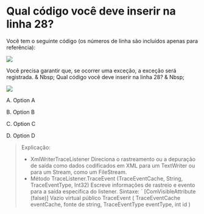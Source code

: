 ﻿Qual código você deve inserir na linha 28?
========================================

Você tem o seguinte código (os números de linha são incluídos apenas para referência):

[![](https://cdn.briefmenow.org/wp-content/uploads/70-483-v2/184.jpg)](https://cdn.briefmenow.org/wp-content/uploads/70-483-v2/184.jpg)

Você precisa garantir que, se ocorrer uma exceção, a exceção será registrada. & Nbsp;
Qual código você deve inserir na linha 28? & Nbsp;

[![](https://cdn.briefmenow.org/wp-content/uploads/70-483-v2/185.jpg)](https://cdn.briefmenow.org/wp-content/uploads/70-483-v2/185.jpg)

A.
Option A

B.
Option B

C.
Option C

D.
Option D

> Explicação:
> * XmlWriterTraceListener
> Direciona o rastreamento ou a depuração de saída como dados codificados em XML para um TextWriter ou para um Stream,
> como um FileStream.
> * Método TraceListener.TraceEvent (TraceEventCache, String, TraceEventType, Int32)
> Escreve informações de rastreio e evento para a saída específica do listener.
> Sintaxe:
> `
> [ComVisibleAttribute (false)]
> Vazio virtual público TraceEvent (
> TraceEventCache eventCache,
> fonte de string,
> TraceEventType eventType,
> int id
> )

